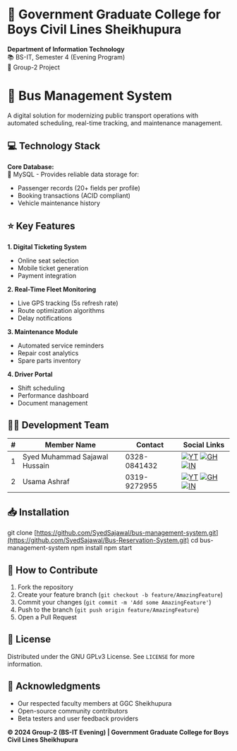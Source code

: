 # 🏫 Government Graduate College for Boys Civil Lines Sheikhupura  
**Department of Information Technology**  
📚 BS-IT, Semester 4 (Evening Program)  
👥 Group-2 Project  

# 🚌 Bus Management System  
A digital solution for modernizing public transport operations with automated scheduling, real-time tracking, and maintenance management.  

## 💻 Technology Stack  
**Core Database:**  
🔷 MySQL - Provides reliable data storage for:  
- Passenger records (20+ fields per profile)  
- Booking transactions (ACID compliant)  
- Vehicle maintenance history  

## ⭐ Key Features  
**1. Digital Ticketing System**  
- Online seat selection  
- Mobile ticket generation  
- Payment integration  

**2. Real-Time Fleet Monitoring**  
- Live GPS tracking (5s refresh rate)  
- Route optimization algorithms  
- Delay notifications  

**3. Maintenance Module**  
- Automated service reminders  
- Repair cost analytics  
- Spare parts inventory  

**4. Driver Portal**  
- Shift scheduling  
- Performance dashboard  
- Document management  

## 👨‍💻 Development Team  

| # | Member Name            | Contact     | Social Links |
|---|-----------------------|-------------|--------------|
| 1 | Syed Muhammad Sajawal Hussain | 0328-0841432 | <div>[![YT](https://img.shields.io/badge/YouTube-FF0000?style=flat-square&logo=youtube&logoColor=white)](https://youtube.com/@AL-SAJAWALDIGITALSOFFICIAL) [![GH](https://img.shields.io/badge/GitHub-181717?style=flat-square&logo=github&logoColor=white)](https://github.com/SyedSajawal) [![IN](https://img.shields.io/badge/LinkedIn-0077B5?style=flat-square&logo=linkedin&logoColor=white)](https://linkedin.com/in/syed-muhammad-sajawal-hussain-smsh1432)</div> |
| 2 | Usama Ashraf          | 0319-9272955 | <div>[![YT](https://img.shields.io/badge/YouTube-FF0000?style=flat-square&logo=youtube&logoColor=white)](#) [![GH](https://img.shields.io/badge/GitHub-181717?style=flat-square&logo=github&logoColor=white)](#) [![IN](https://img.shields.io/badge/LinkedIn-0077B5?style=flat-square&logo=linkedin&logoColor=white)](#)</div> |

## 📥 Installation  

git clone [https://github.com/SyedSajawal/bus-management-system.git](https://github.com/SyedSajawal/Bus-Reservation-System.git)
cd bus-management-system
npm install
npm start


## 🤝 How to Contribute  
1. Fork the repository  
2. Create your feature branch (`git checkout -b feature/AmazingFeature`)  
3. Commit your changes (`git commit -m 'Add some AmazingFeature'`)  
4. Push to the branch (`git push origin feature/AmazingFeature`)  
5. Open a Pull Request  

## 📜 License  
Distributed under the GNU GPLv3 License. See `LICENSE` for more information.  

## 🙏 Acknowledgments  
- Our respected faculty members at GGC Sheikhupura  
- Open-source community contributors  
- Beta testers and user feedback providers  

**© 2024 Group-2 (BS-IT Evening) | Government Graduate College for Boys Civil Lines Sheikhupura**
